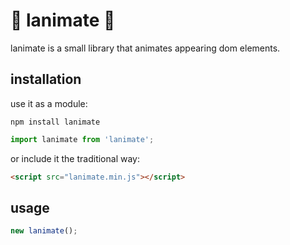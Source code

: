 # 🥤 lanimate 🥤

lanimate is a small library that animates appearing dom elements.

## installation

use it as a module:

```
npm install lanimate
```

```js
import lanimate from 'lanimate';
```

or include it the traditional way:

```html
<script src="lanimate.min.js"></script>
```

## usage

```js
new lanimate();
```
